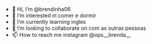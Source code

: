 - 👋 Hi, I’m @brendinha06
- 👀 I’m interested in comer e dormir
- 🌱 I’m currently learning ingles 
- 💞️ I’m looking to collaborate on com as outras pessoas 
- 📫 How to reach me instagram @ops__brenda__

<!---
brendinha06/brendinha06 is a ✨ special ✨ repository because its `README.md` (this file) appears on your GitHub profile.
You can click the Preview link to take a look at your changes.
--->
